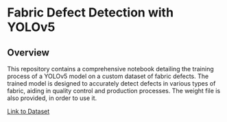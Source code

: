 # Fabric Defect Detection with YOLOv5

## Overview

This repository contains a comprehensive notebook detailing the training process of a YOLOv5 model on a custom dataset of fabric defects. The trained model is designed to accurately detect defects in various types of fabric, aiding in quality control and production processes.
The weight file is also provided, in order to use it.

[Link to Dataset](https://universe.roboflow.com/sant-anna/fabric-defectv4/dataset/2#)

